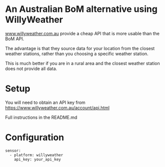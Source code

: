 # An Australian BoM alternative using WillyWeather

www.willyweather.com.au provide a cheap API that is more usable than the BoM API.

The advantage is that they source data for your location from the closest weather stations, rather than you choosing a specific weather station.

This is much better if you are in a rural area and the closest weather station does not provide all data.

# Setup
You will need to obtain an API key from https://www.willyweather.com.au/account/api.html

Full instructions in the README.md

# Configuration
```
sensor:
  - platform: willyweather
    api_key: your_api_key

```
